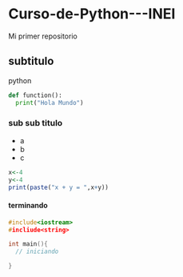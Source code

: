 # Curso-de-Python---INEI
Mi primer repositorio

## subtitulo
python

~~~python
def function():
  print("Hola Mundo")
~~~

### sub sub titulo

* a
* b
* c

~~~r
x<-4
y<-4
print(paste("x + y = ",x+y))
~~~

#### terminando
~~~cpp
#include<iostream>
#incliude<string>

int main(){
  // iniciando

}
~~~



